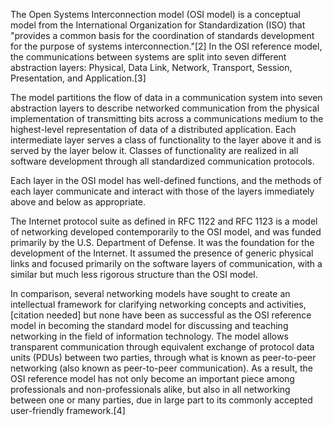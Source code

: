 The Open Systems Interconnection model (OSI model) is a conceptual model from the International Organization for Standardization (ISO) that "provides a common basis for the coordination of standards development for the purpose of systems interconnection."[2] In the OSI reference model, the communications between systems are split into seven different abstraction layers: Physical, Data Link, Network, Transport, Session, Presentation, and Application.[3]

The model partitions the flow of data in a communication system into seven abstraction layers to describe networked communication from the physical implementation of transmitting bits across a communications medium to the highest-level representation of data of a distributed application. Each intermediate layer serves a class of functionality to the layer above it and is served by the layer below it. Classes of functionality are realized in all software development through all standardized communication protocols.

Each layer in the OSI model has well-defined functions, and the methods of each layer communicate and interact with those of the layers immediately above and below as appropriate.

The Internet protocol suite as defined in RFC 1122 and RFC 1123 is a model of networking developed contemporarily to the OSI model, and was funded primarily by the U.S. Department of Defense. It was the foundation for the development of the Internet. It assumed the presence of generic physical links and focused primarily on the software layers of communication, with a similar but much less rigorous structure than the OSI model.

In comparison, several networking models have sought to create an intellectual framework for clarifying networking concepts and activities,[citation needed] but none have been as successful as the OSI reference model in becoming the standard model for discussing and teaching networking in the field of information technology. The model allows transparent communication through equivalent exchange of protocol data units (PDUs) between two parties, through what is known as peer-to-peer networking (also known as peer-to-peer communication). As a result, the OSI reference model has not only become an important piece among professionals and non-professionals alike, but also in all networking between one or many parties, due in large part to its commonly accepted user-friendly framework.[4]